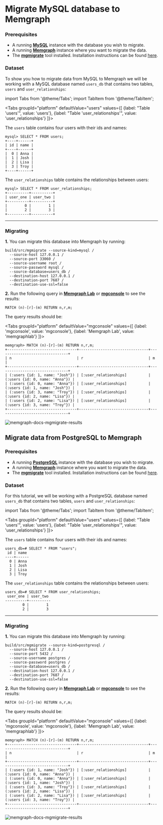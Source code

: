 # Migrate MySQL database to Memgraph

### Prerequisites

* A running **[MySQL](https://www.mysql.com/)** instance with the database you wish to migrate.
* A running **[Memgraph](https://memgraph.com/product)** instance where you want to migrate the data.
* The **[mgmigrate](https://github.com/memgraph/mgmigrate)** tool installed.
  Installation instructions can be found
  [here](https://github.com/memgraph/mgmigrate).

### Dataset

To show you how to migrate data from MySQL to Memgraph we will be working with a
MySQL database named `users_db` that contains two tables, `users` and
`user_relationships`:

import Tabs from '@theme/Tabs';
import TabItem from '@theme/TabItem';

<Tabs
  groupId="platform"
  defaultValue="users"
  values={[
    {label: "Table 'users'", value: 'users'},
    {label: "Table 'user_relationships'", value: 'user_relationships'}
  ]}>
  <TabItem value="users">

The `users` table contains four users with their ids and names:

```console
mysql> SELECT * FROM users;
+----+------+
| id | name |
+----+------+
|  0 | Anna |
|  1 | Josh |
|  2 | Lisa |
|  3 | Troy |
+----+------+
```

  </TabItem>
  <TabItem value='user_relationships'>

The `user_relationships` table contains the relationships between users:

```console
mysql> SELECT * FROM user_relationships;
+----------+----------+
| user_one | user_two |
+----------+----------+
|        0 |        1 |
|        2 |        3 |
+----------+----------+
```

  </TabItem>
</Tabs>

_____

### Migrating

**1.** You can migrate this database into Memgraph by running:

```console
build/src/mgmigrate --source-kind=mysql /
  --source-host 127.0.0.1 /
  --source-port 33060 /
  --source-username root /
  --source-password mysql /
  --source-database=users_db /
  --destination-host 127.0.0.1 /
  --destination-port 7687 /
  --destination-use-ssl=false
```

**2.** Run the following query in **[Memgraph Lab](https://memgraph.com/product/lab)** or **[mgconsole](/connect-to-memgraph/mgconsole.md)** to see the results:

```cypher
MATCH (n)-[r]-(m) RETURN n,r,m;
```

The query results should be:

<Tabs
  groupId="platform"
  defaultValue="mgconsole"
  values={[
    {label: 'mgconsole', value: 'mgconsole'},
    {label: 'Memgraph Lab', value: 'memgraphlab'}
  ]}>
  <TabItem value="mgconsole">

```console
memgraph> MATCH (n)-[r]-(m) RETURN n,r,m;
+--------------------------------+--------------------------------+--------------------------------+
| n                              | r                              | m                              |
+--------------------------------+--------------------------------+--------------------------------+
| (:users {id: 1, name: "Josh"}) | [:user_relationships]          | (:users {id: 0, name: "Anna"}) |
| (:users {id: 0, name: "Anna"}) | [:user_relationships]          | (:users {id: 1, name: "Josh"}) |
| (:users {id: 3, name: "Troy"}) | [:user_relationships]          | (:users {id: 2, name: "Lisa"}) |
| (:users {id: 2, name: "Lisa"}) | [:user_relationships]          | (:users {id: 3, name: "Troy"}) |
+--------------------------------+--------------------------------+--------------------------------+
```

  </TabItem>
  <TabItem value='memgraphlab'>

![memgraph-docs-mgmigrate-results](/pages/data-migration/sql/memgraph-docs-mgmigrate-results.png)

  </TabItem>
</Tabs>

## Migrate data from PostgreSQL to Memgraph

### Prerequisites

* A running **[PostgreSQL](https://www.postgresql.org/)** instance with the database you wish to migrate.
* A running **[Memgraph](https://memgraph.com/product)** instance where you want to migrate the data.
* The **[mgmigrate](https://github.com/memgraph/mgmigrate)** tool installed.
  Installation instructions can be found
  [here](https://github.com/memgraph/mgmigrate).

### Dataset

For this tutorial, we will be working with a PostgreSQL database named `users_db`
that contains two tables, `users` and `user_relationships`:

import Tabs from '@theme/Tabs';
import TabItem from '@theme/TabItem';

<Tabs
  groupId="platform"
  defaultValue="users"
  values={[
    {label: "Table 'users'", value: 'users'},
    {label: "Table 'user_relationships'", value: 'user_relationships'}
  ]}>
  <TabItem value="users">

The `users` table contains four users with their ids and names:

```console
users_db=# SELECT * FROM "users";
 id | name
----+------
  0 | Anna
  1 | Josh
  2 | Lisa
  3 | Troy
```

  </TabItem>
  <TabItem value='user_relationships'>

The `user_relationships` table contains the relationships between users:

```console
users_db=# SELECT * FROM user_relationships;
 user_one | user_two
----------+----------
        0 |        1
        2 |        3
```

  </TabItem>
</Tabs>

____

### Migrating

**1.** You can migrate this database into Memgraph by running:

```console
build/src/mgmigrate --source-kind=postgresql /
  --source-host 127.0.0.1 /
  --source-port 5432 /
  --source-username postgres /
  --source-password postgres /
  --source-database=users_db /
  --destination-host 127.0.0.1 /
  --destination-port 7687 /
  --destination-use-ssl=false
```

**2.** Run the following query in **[Memgraph Lab](https://memgraph.com/product/lab)** or **[mgconsole](/connect-to-memgraph/mgconsole.md)** to see the results:

```cypher
MATCH (n)-[r]-(m) RETURN n,r,m;
```

The query results should be:

<Tabs
  groupId="platform"
  defaultValue="mgconsole"
  values={[
    {label: 'mgconsole', value: 'mgconsole'},
    {label: 'Memgraph Lab', value: 'memgraphlab'}
  ]}>
  <TabItem value="mgconsole">

```console
memgraph> MATCH (n)-[r]-(m) RETURN n,r,m;
+--------------------------------+--------------------------------+--------------------------------+
| n                              | r                              | m                              |
+--------------------------------+--------------------------------+--------------------------------+
| (:users {id: 1, name: "Josh"}) | [:user_relationships]          | (:users {id: 0, name: "Anna"}) |
| (:users {id: 0, name: "Anna"}) | [:user_relationships]          | (:users {id: 1, name: "Josh"}) |
| (:users {id: 3, name: "Troy"}) | [:user_relationships]          | (:users {id: 2, name: "Lisa"}) |
| (:users {id: 2, name: "Lisa"}) | [:user_relationships]          | (:users {id: 3, name: "Troy"}) |
+--------------------------------+--------------------------------+--------------------------------+
```

  </TabItem>
  <TabItem value='memgraphlab'>

![memgraph-docs-mgmigrate-results](/pages/data-migration/sql/memgraph-docs-mgmigrate-results.png)

  </TabItem>
</Tabs>